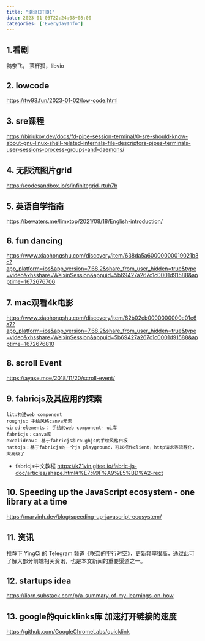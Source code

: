 ```yaml
---
title: "潮流日刊01"
date: 2023-01-03T22:24:08+08:00
categories: ['EverydayInfo']
---
```


## 1.看剧
鸭奈飞， 茶杯狐，libvio
## 2. lowcode
https://tw93.fun/2023-01-02/low-code.html
## 3. sre课程
https://biriukov.dev/docs/fd-pipe-session-terminal/0-sre-should-know-about-gnu-linux-shell-related-internals-file-descriptors-pipes-terminals-user-sessions-process-groups-and-daemons/
## 4. 无限流图片grid
https://codesandbox.io/s/infinitegrid-rtuh7b
## 5. 英语自学指南
https://bewaters.me/limxtop/2021/08/18/English-introduction/
## 6. fun dancing
https://www.xiaohongshu.com/discovery/item/638da5a60000000019021b3c?app_platform=ios&app_version=7.68.2&share_from_user_hidden=true&type=video&xhsshare=WeixinSession&appuid=5b69427a267c1c0001d91588&apptime=1672676706

## 7. mac观看4k电影
https://www.xiaohongshu.com/discovery/item/62b02eb0000000000e01e6a7?app_platform=ios&app_version=7.68.2&share_from_user_hidden=true&type=video&xhsshare=WeixinSession&appuid=5b69427a267c1c0001d91588&apptime=1672676810

## 8. scroll Event
https://ayase.moe/2018/11/20/scroll-event/

## 9. fabricjs及其应用的探索
```
lit:构建web component
roughjs: 手绘风格canva元素
wired-elements： 手绘的web component- ui库
fabricjs：canva库
excalidraw： 基于fabricjs和roughjs的手绘风格白板
nattojs：基于fabricjs的一个js playground，可以视作client，http请求等流程化，太高级了
```
- fabricjs中文教程
https://k21vin.gitee.io/fabric-js-doc/articles/shape.html#%E7%9F%A9%E5%BD%A2-rect

## 10. Speeding up the JavaScript ecosystem - one library at a time
https://marvinh.dev/blog/speeding-up-javascript-ecosystem/

## 11. 资讯
推荐下 YingCi 的 Telegram 频道《咲奈的平行时空》，更新频率很高，通过此可了解大部分前端相关资讯，也是本文新闻的重要渠道之一。

## 12. startups idea
https://liorn.substack.com/p/a-summary-of-my-learnings-on-how

## 13. google的quicklinks库 加速打开链接的速度
https://github.com/GoogleChromeLabs/quicklink
